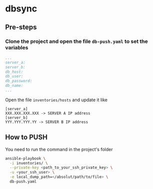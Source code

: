 # dbsync 

## Pre-steps

### Clone the project and open the file `db-push.yaml` to set the variables
```yaml
...
server_a:
server_b:  
db_host:
db_user:
db_password:
db_name:
...
```

Open the file `inventories/hosts` and update it like
```text
[server_a]
XXX.XXX.XXX.XXX -> SERVER A IP address
[server_b]
YYY.YYY.YYY.YY -> SERVER B IP address
```

## How to PUSH

You need to run the command in the project's folder

```bash
ansible-playbook \
  -i inventories/ \
  --private-key <path_to_your_ssh_private_key> \
  -u <your_ssh_user> \
  -e local_dump_path=</absolut/path/to/file> \
  db-push.yaml
```